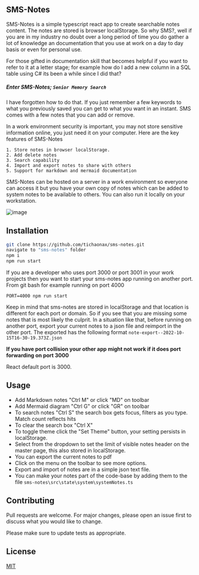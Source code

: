 ## SMS-Notes

SMS-Notes is a simple typescript react app to create searchable notes content. The notes are stored is browser localStorage. So why SMS?, well if you are in my industry no doubt over a long period of time you do gather a lot of knowledge an documentation that you use at work on a day to day basis or even for personal use. 

For those gifted in documentation skill that becomes helpful if you want to refer to it at a letter stage; for example how do I add a new column in a SQL table using C# its been a while since I did that?


##### Enter SMS-Notes; ```Senior Memory Search```
I have forgotten how to do that. If you just remember a few keywords to what you previously saved you can get to what you want in an instant. SMS comes with a few notes that you can add or remove.

In a work environment security is important, you may not store sensitive information online, you just need it on your computer. Here are the key features of SMS-Notes

```
1. Store notes in browser localStorage.
2. Add delete notes
3. Search capability
4. Import and export notes to share with others
5. Support for markdown and mermaid documentation
```
SMS-Notes can be hosted on a server in a work environment so everyone can access it but you have your own copy of notes which can be added to system notes to be available to others.
You can also run it locally on your workstation.

![image](https://user-images.githubusercontent.com/1031407/194779900-d0dc5201-f347-4569-bbe6-9a9e3bb36a3c.png)

## Installation

```bash
git clone https://github.com/tichaonax/sms-notes.git
navigate to "sms-notes" folder
npm i
npm run start
```

If you are a developer who uses port 3000 or port 3001 in your work projects then you want to start your sms-notes app running on another port. From git bash for example running on port 4000

```PORT=4000 npm run start```

Keep in mind that sms-notes are stored in localStorage and that location is different for each port or domain. So if you see that you are missing some notes that is most likely the culprit. In a situation like that, before running on another port, export your current notes to a json file and reimport in the other port. The exported has the following format
```note-export--2022-10-15T16-30-19.373Z.json```

**If you have port collision your other app might not work if it does port forwarding on port 3000**

React default port is 3000.
## Usage


- Add Markdown notes "Ctrl M" or click "MD" on toolbar
- Add Mermaid diagram "Ctrl G" or click "GR" on toolbar
- To search notes "Ctrl S" the search box gets focus, filters as you type. Match count reflects hits
- To clear the search box "Ctrl X"
- To toggle theme click the "Set Theme" button, your setting persists in localStorage.
- Select from the dropdown to set the limit of visible notes header on the master page, this also stored in localStorage.
- You can export the current notes to pdf
- Click on the menu on the toolbar to see more options.
- Export and import of notes are in a simple json text file.
- You can make your notes part of the code-base by adding them to the file ```sms-notes\src\state\system\systemNotes.ts```

## Contributing
Pull requests are welcome. For major changes, please open an issue first to discuss what you would like to change.

Please make sure to update tests as appropriate.

## License
[MIT](https://choosealicense.com/licenses/mit/)
